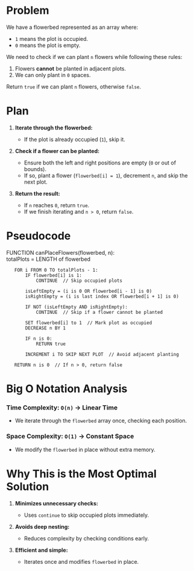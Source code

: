# Problem

We have a flowerbed represented as an array where:

- `1` means the plot is occupied.
- `0` means the plot is empty.

We need to check if we can plant `n` flowers while following these rules:

1. Flowers **cannot** be planted in adjacent plots.
2. We can only plant in `0` spaces.

Return `true` if we can plant `n` flowers, otherwise `false`.

# Plan

1. **Iterate through the flowerbed:**

   - If the plot is already occupied (`1`), skip it.

2. **Check if a flower can be planted:**

   - Ensure both the left and right positions are empty (`0` or out of bounds).
   - If so, plant a flower (`flowerbed[i] = 1`), decrement `n`, and skip the next plot.

3. **Return the result:**
   - If `n` reaches `0`, return `true`.
   - If we finish iterating and `n > 0`, return `false`.

# Pseudocode

FUNCTION canPlaceFlowers(flowerbed, n):  
 totalPlots = LENGTH of flowerbed

       FOR i FROM 0 TO totalPlots - 1:
           IF flowerbed[i] is 1:
               CONTINUE  // Skip occupied plots

           isLeftEmpty = (i is 0 OR flowerbed[i - 1] is 0)
           isRightEmpty = (i is last index OR flowerbed[i + 1] is 0)

           IF NOT (isLeftEmpty AND isRightEmpty):
               CONTINUE  // Skip if a flower cannot be planted

           SET flowerbed[i] to 1  // Mark plot as occupied
           DECREASE n BY 1

           IF n is 0:
               RETURN true

           INCREMENT i TO SKIP NEXT PLOT  // Avoid adjacent planting

       RETURN n is 0  // If n > 0, return false

# Big O Notation Analysis

### Time Complexity: `O(n)` → Linear Time

- We iterate through the `flowerbed` array once, checking each position.

### Space Complexity: `O(1)` → Constant Space

- We modify the `flowerbed` in place without extra memory.

# Why This is the Most Optimal Solution

1. **Minimizes unnecessary checks:**

   - Uses `continue` to skip occupied plots immediately.

2. **Avoids deep nesting:**

   - Reduces complexity by checking conditions early.

3. **Efficient and simple:**
   - Iterates once and modifies `flowerbed` in place.
